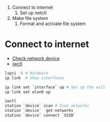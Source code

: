 1. Connect to internet
   1. Set up netctl
2. Make file system
   1. Format and activate file system


# Connect to internet

- [Check network device](https://wiki.archlinux.org/index.php/Network_configuration/Wireless#Device_driver)
- [iwctl](https://wiki.archlinux.org/index.php/Iwd#iwctl)

```bash
lspci -k # Hardware
ip link  # Show interfaces

ip link set `interface` up # Set up the wifi
ip link set wlan0 up
```

```bash
iwctl
station `device` scan # Scan networks
station `device`  get-networks
station `device` connect `SSID`
```

